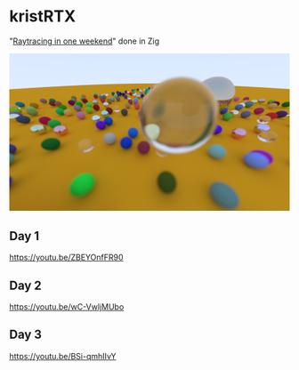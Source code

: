 # kristRTX
"[Raytracing in one weekend](https://raytracing.github.io/books/RayTracingInOneWeekend.html)" done in Zig


![](final.png)

## Day 1
https://youtu.be/ZBEYOnfFR90

## Day 2
https://youtu.be/wC-VwljMUbo

## Day 3
https://youtu.be/BSi-qmhIIvY
